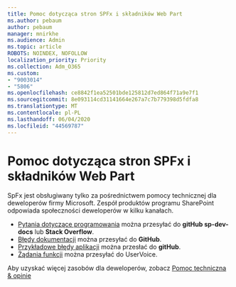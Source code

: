 ```yaml
---
title: Pomoc dotycząca stron SPFx i składników Web Part
ms.author: pebaum
author: pebaum
manager: mnirkhe
ms.audience: Admin
ms.topic: article
ROBOTS: NOINDEX, NOFOLLOW
localization_priority: Priority
ms.collection: Adm_O365
ms.custom:
- "9003014"
- "5806"
ms.openlocfilehash: ce8842f1ea52501bde125812d7ed864f71a9e7f1
ms.sourcegitcommit: 8e093114cd31141664e267a7c7b779398d5fdfa8
ms.translationtype: MT
ms.contentlocale: pl-PL
ms.lasthandoff: 06/04/2020
ms.locfileid: "44569787"
---
```

# <a name="help-with-spfx-pages-and-web-parts"></a>Pomoc dotycząca stron SPFx i składników Web Part

SpFx jest obsługiwany tylko za pośrednictwem pomocy technicznej dla deweloperów firmy Microsoft. Zespół produktów programu SharePoint odpowiada społeczności deweloperów w kilku kanałach.

- [Pytania dotyczące programowania](https://docs.microsoft.com/sharepoint/dev/support-feedback#programming-questions) można przesyłać do **gitHub sp-dev-docs** lub **Stack Overflow**.
- [Błędy dokumentacji](https://docs.microsoft.com/sharepoint/dev/support-feedback#documentation-bugs) można przesyłać do **GitHub**.
- [Przykładowe błędy aplikacji](https://docs.microsoft.com/sharepoint/dev/support-feedback#sample-application-bugs) można przesłać do **gitHub**.
- [Żądania funkcji](https://docs.microsoft.com/sharepoint/dev/support-feedback#feature-requests) można przesyłać do UserVoice.

Aby uzyskać więcej zasobów dla deweloperów, zobacz [Pomoc techniczna & opinie](https://docs.microsoft.com/sharepoint/dev/support-feedback)